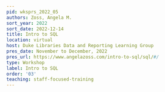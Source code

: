 ```yaml
---
pid: wksprs_2022_05
authors: Zoss, Angela M.
sort_year: 2022
sort_date: 2022-12-14
title: Intro to SQL
location: virtual
host: Duke Libraries Data and Reporting Learning Group
pres_date: November to December, 2022
pres_url: https://www.angelazoss.com/intro-to-sql/sql/#/
type: Workshop
label: Intro to SQL
order: '03'
teaching: staff-focused-training
---
```

